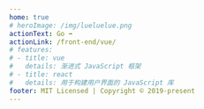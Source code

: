 ```yaml
---
home: true
# heroImage: /img/lueluelue.png
actionText: Go ➡
actionLink: /front-end/vue/
# features:
# - title: vue
#   details: 渐进式 JavaScript 框架
# - title: react
#   details: 用于构建用户界面的 JavaScript 库
footer: MIT Licensed | Copyright © 2019-present 
---
```


<!-- <Vssue/> -->